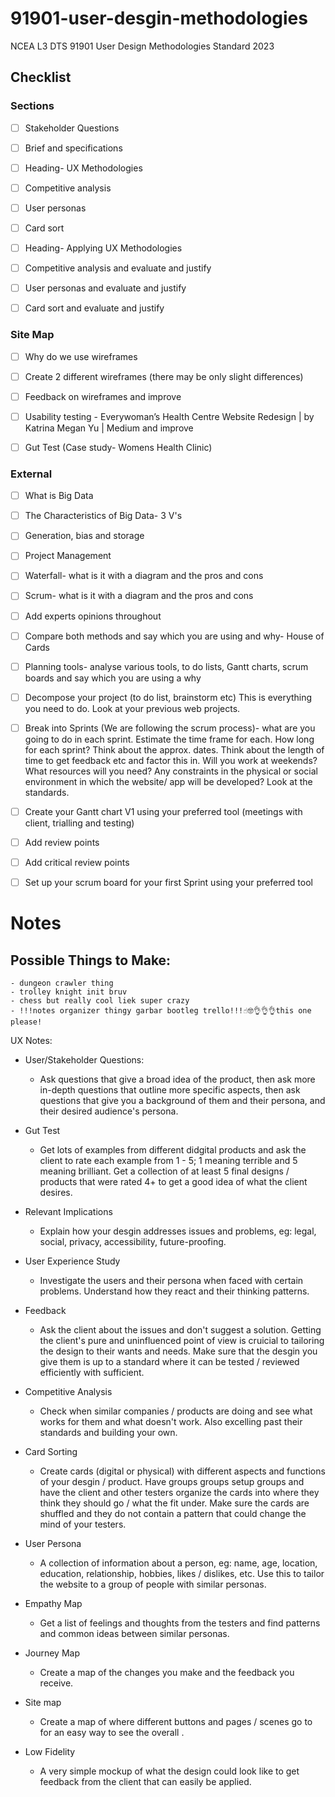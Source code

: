 # 91901-user-desgin-methodologies

NCEA L3 DTS 91901 User Design Methodologies Standard 2023

## Checklist

### Sections

- [ ] Stakeholder Questions 

- [ ] Brief and specifications 

- [ ] Heading- UX Methodologies  

- [ ] Competitive analysis 

- [ ] User personas 

- [ ] Card sort 

- [ ] Heading- Applying UX Methodologies   

- [ ] Competitive analysis and evaluate and justify  

- [ ] User personas and evaluate and justify  

- [ ] Card sort and evaluate and justify  

### Site Map  

- [ ] Why do we use wireframes 

- [ ] Create 2 different wireframes (there may be only slight differences) 

- [ ] Feedback  on wireframes and improve 

- [ ] Usability testing - Everywoman’s Health Centre Website Redesign | by Katrina Megan Yu | Medium and improve 

- [ ] Gut Test (Case study- Womens Health Clinic) 

### External  

- [ ] What is Big Data 

- [ ] The Characteristics of Big Data- 3 V's 

- [ ] Generation, bias and storage 

- [ ] Project Management 

- [ ] Waterfall- what is it with a diagram and the pros and cons 

- [ ] Scrum- what is it  with a diagram  and the pros and cons 

- [ ] Add experts opinions throughout 

- [ ] Compare both methods and say which you are using and why- House of Cards 

- [ ] Planning tools- analyse various tools, to do lists, Gantt charts, scrum boards and say which you are using a why 

- [ ] Decompose your project (to do list, brainstorm etc) This is everything you need to do. Look at your previous web projects. 

- [ ] Break into Sprints (We are following the scrum process)- what are you going to do in each sprint. Estimate the time frame for each. How long for each sprint? Think about the approx. dates. Think about the length of time to get feedback etc and factor this in. Will you work at weekends? What resources will you need? Any constraints in the physical or social environment in which the website/ app will be developed? Look at the standards.  

- [ ] Create your Gantt chart V1 using your preferred tool (meetings with client, trialling and testing) 

- [ ] Add review points 

- [ ] Add critical review points 

- [ ] Set up your scrum board for your first Sprint using your preferred tool 

# Notes

## Possible Things to Make:

	- dungeon crawler thing
	- trolley knight init bruv
	- chess but really cool liek super crazy
	- !!!notes organizer thingy garbar bootleg trello!!!☝️🤓👌👌👌this one please!


UX Notes:

- User/Stakeholder Questions:

	- Ask questions that give a broad idea of the product, then ask more in-depth questions that outline more specific aspects, then ask questions that give you a background of them and their persona, and their desired audience's persona.


- Gut Test

	- Get lots of examples from different didgital products and ask the client to rate each example from 1 - 5; 1 meaning terrible and 5 meaning brilliant. Get a collection of at least 5 final designs / products that were rated 4+ to get a good idea of what the client desires.


- Relevant Implications

	- Explain how your desgin addresses issues and problems, eg: legal, social, privacy, accessibility, future-proofing.


- User Experience Study

	- Investigate the users and their persona when faced with certain problems. Understand how they react and their thinking patterns.


- Feedback

	- Ask the client about the issues and don't suggest a solution. Getting the client's pure and uninfluenced point of view is cruicial to tailoring the design to their wants and needs. Make sure that the desgin you give them is up to a standard where it can be tested / reviewed efficiently with sufficient.


- Competitive Analysis

	- Check when similar companies / products are doing and see what works for them and what doesn't work. Also excelling past their standards and building your own.


- Card Sorting

	- Create cards (digital or physical) with different aspects and functions of your desgin / product. Have groups groups setup groups and have the client and other testers organize the cards into where they think they should go / what the fit under. Make sure the cards are shuffled and they do not contain a pattern that could change the mind of your testers.


- User Persona

	- A collection of information about a person, eg: name, age, location, education, relationship, hobbies, likes / dislikes, etc. Use this to tailor the website to a group of people with similar personas.


- Empathy Map

	- Get a list of feelings and thoughts from the testers and find patterns and common ideas between similar personas.


- Journey Map

	- Create a map of the changes you make and the feedback you receive.


- Site map

	- Create a map of where different buttons and pages / scenes go to for an easy way to see the overall .


- Low Fidelity

	- A very simple mockup of what the design could look like to get feedback from the client that can easily be applied.